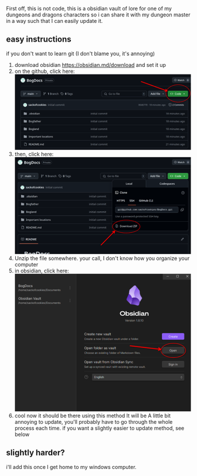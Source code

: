 First off, this is not code, this is a obsidian vault of lore for one of my dungeons and dragons characters so i can share it with my dungeon master in a way such that I can easily update it.



## easy instructions

if you don't want to learn git (I don't blame you, it's annoying)

1. download obsidian https://obsidian.md/download and set it up
2. on the github, click here:
![Where to click on git](https://github.com/sackofcookies/BogDocs/blob/main/READMEassets/img1.png)
3. then, click here:
![Where to click on git 2](https://github.com/sackofcookies/BogDocs/blob/main/READMEassets/img2.png)
4. Unzip the file somewhere. your call, I don't know how you organize your computer
5. in obsidian, click here:
![Where to click in obsidian](https://github.com/sackofcookies/BogDocs/blob/main/READMEassets/img3.png)
6. cool now it should be there
using this method It will be A little bit annoying to update, you'll probably have to go through the whole process each time. if you want a slightly easier to update method, see below

## slightly harder?

i'll add this once I get home to my windows computer.
